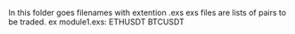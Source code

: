 In this folder goes filenames with extention .exs
exs files are lists of pairs to be traded.
ex module1.exs:
	ETHUSDT
	BTCUSDT